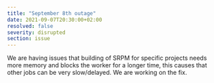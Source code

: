 ```yaml
---
title: "September 8th outage"
date: 2021-09-07T20:30:00+02:00
resolved: false
severity: disrupted
section: issue
---
```

We are having issues that building of SRPM for specific projects needs more memory and blocks the worker for a longer time,
this causes that other jobs can be very slow/delayed. We are working on the fix.
